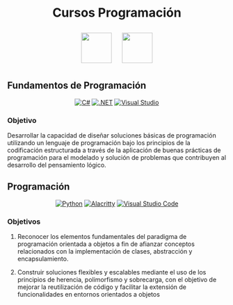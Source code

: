 <div align="center">

# Cursos Programación

<img src="https://www.luisllamas.es/img/csharp-icon.svg" height=70 style=margin:10px>
<img src="https://www.luisllamas.es/img/python-icon.svg" height=70 style=margin:10px>
</div>

## Fundamentos de Programación

<div align="center">

[![C#](https://custom-icon-badges.demolab.com/badge/C%23-%23239120.svg?logo=cshrp&logoColor=white)](#)
[![.NET](https://img.shields.io/badge/.NET-512BD4?logo=dotnet&logoColor=fff)](#)
[![Visual Studio](https://custom-icon-badges.demolab.com/badge/Visual%20Studio-5C2D91.svg?&logo=visual-studio&logoColor=white)](#)

</div>

### Objetivo

Desarrollar la capacidad de diseñar soluciones básicas de programación utilizando un lenguaje de programación bajo los principios de la codificación estructurada a través de la aplicación de buenas prácticas de programación para el modelado y solución de problemas que contribuyen al desarrollo del pensamiento lógico.

## Programación

<div align="center">

[![Python](https://img.shields.io/badge/Python-3776AB?logo=python&logoColor=fff)](#)
[![Alacritty](https://img.shields.io/badge/Alacritty-F46D01?logo=alacritty&logoColor=fff)](#)
[![Visual Studio Code](https://custom-icon-badges.demolab.com/badge/Visual%20Studio%20Code-0078d7.svg?logo=vsc&logoColor=white)](#)

</div>

### Objetivos

1. Reconocer los elementos fundamentales del paradigma de programación
orientada a objetos a fin de afianzar conceptos relacionados con la
implementación de clases, abstracción y encapsulamiento.

2. Construir soluciones flexibles y escalables mediante el uso de los
principios de herencia, polimorfismo y sobrecarga, con el objetivo de
mejorar la reutilización de código y facilitar la extensión de
funcionalidades en entornos orientados a objetos
